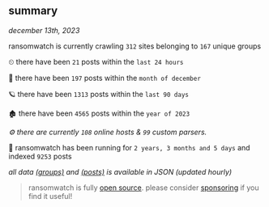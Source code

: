 
## summary
_december 13th, 2023_

ransomwatch is currently crawling `312` sites belonging to `167` unique groups

⏲ there have been `21` posts within the `last 24 hours`

🦈 there have been `197` posts within the `month of december`

🪐 there have been `1313` posts within the `last 90 days`

🏚 there have been `4565` posts within the `year of 2023`

_⚙️ there are currently `108` online hosts & `99` custom parsers._

🦕 ransomwatch has been running for `2 years, 3 months and 5 days` and indexed `9253` posts

_all data  [(groups)](http://ransomwhat.telemetry.ltd/groups) and [(posts)](http://ransomwhat.telemetry.ltd/posts) is available in JSON (updated hourly)_

> ransomwatch is fully [open source](https://github.com/joshhighet/ransomwatch#ransomwatch--). please consider [sponsoring](https://github.com/sponsors/joshhighet) if you find it useful!
